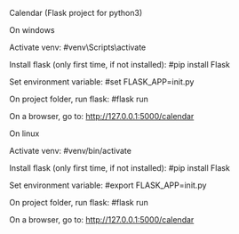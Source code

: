 Calendar (Flask project for python3)

On windows

Activate venv:
#venv\Scripts\activate

Install flask (only first time, if not installed):
#pip install Flask

Set environment variable:
#set FLASK_APP=init.py

On project folder, run flask:
#flask run

On a browser, go to:
http://127.0.0.1:5000/calendar


On linux

Activate venv:
#venv/bin/activate

Install flask (only first time, if not installed):
#pip install Flask

Set environment variable:
#export FLASK_APP=init.py

On project folder, run flask:
#flask run

On a browser, go to:
http://127.0.0.1:5000/calendar